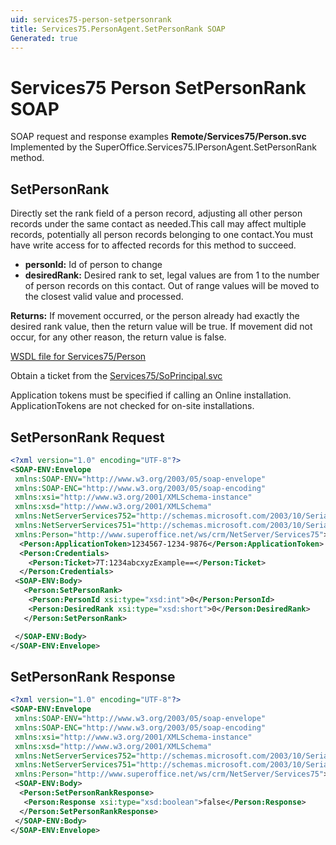 ```yaml
---
uid: services75-person-setpersonrank
title: Services75.PersonAgent.SetPersonRank SOAP
Generated: true
---
```


# Services75 Person SetPersonRank SOAP

SOAP request and response examples **Remote/Services75/Person.svc**
Implemented by the <see cref="M:SuperOffice.Services75.IPersonAgent.SetPersonRank">SuperOffice.Services75.IPersonAgent.SetPersonRank</see> method.

## SetPersonRank

Directly set the rank field of a person record, adjusting all other person records under the same contact as needed.<para />This call may affect multiple records, potentially all person records belonging to one contact.<para />You must have write access for to affected records for this method to succeed.

* **personId:** Id of person to change
* **desiredRank:** Desired rank to set, legal values are from 1 to the number of person records on this contact. Out of range values will be moved to the closest valid value and processed.

**Returns:** If movement occurred, or the person already had exactly the desired rank value, then the return value will be true. If movement did not occur, for any other reason, the return value is false.


[WSDL file for Services75/Person](../Services75-Person.md)

Obtain a ticket from the [Services75/SoPrincipal.svc](../SoPrincipal/index.md)

Application tokens must be specified if calling an Online installation. ApplicationTokens are not checked for on-site installations.

## SetPersonRank Request

```xml
<?xml version="1.0" encoding="UTF-8"?>
<SOAP-ENV:Envelope
 xmlns:SOAP-ENV="http://www.w3.org/2003/05/soap-envelope"
 xmlns:SOAP-ENC="http://www.w3.org/2003/05/soap-encoding"
 xmlns:xsi="http://www.w3.org/2001/XMLSchema-instance"
 xmlns:xsd="http://www.w3.org/2001/XMLSchema"
 xmlns:NetServerServices752="http://schemas.microsoft.com/2003/10/Serialization/Arrays"
 xmlns:NetServerServices751="http://schemas.microsoft.com/2003/10/Serialization/"
 xmlns:Person="http://www.superoffice.net/ws/crm/NetServer/Services75">
  <Person:ApplicationToken>1234567-1234-9876</Person:ApplicationToken>
  <Person:Credentials>
    <Person:Ticket>7T:1234abcxyzExample==</Person:Ticket>
  </Person:Credentials>
 <SOAP-ENV:Body>
   <Person:SetPersonRank>
    <Person:PersonId xsi:type="xsd:int">0</Person:PersonId>
    <Person:DesiredRank xsi:type="xsd:short">0</Person:DesiredRank>
   </Person:SetPersonRank>

 </SOAP-ENV:Body>
</SOAP-ENV:Envelope>

```


## SetPersonRank Response

```xml
<?xml version="1.0" encoding="UTF-8"?>
<SOAP-ENV:Envelope
 xmlns:SOAP-ENV="http://www.w3.org/2003/05/soap-envelope"
 xmlns:SOAP-ENC="http://www.w3.org/2003/05/soap-encoding"
 xmlns:xsi="http://www.w3.org/2001/XMLSchema-instance"
 xmlns:xsd="http://www.w3.org/2001/XMLSchema"
 xmlns:NetServerServices752="http://schemas.microsoft.com/2003/10/Serialization/Arrays"
 xmlns:NetServerServices751="http://schemas.microsoft.com/2003/10/Serialization/"
 xmlns:Person="http://www.superoffice.net/ws/crm/NetServer/Services75">
 <SOAP-ENV:Body>
  <Person:SetPersonRankResponse>
   <Person:Response xsi:type="xsd:boolean">false</Person:Response>
  </Person:SetPersonRankResponse>
 </SOAP-ENV:Body>
</SOAP-ENV:Envelope>

```

